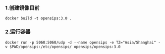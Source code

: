 ### 1.创建镜像目前
`docker build -t opensips:3.0 .`

### 2.运行容器
`docker run -p 5060:5060/udp -d --name opensips -e TZ="Asia/Shanghai" -v $PWD/opensips:/etc/opensips/ opensips/opensips:3.0`